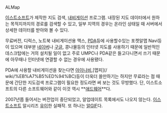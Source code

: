 ALMap

[이스트소프트](%EC%9D%B4%EC%8A%A4%ED%8A%B8%EC%86%8C%ED%94%84%ED%8A%B8.md)가 제작한 지도
검색, [내비게이션](%EB%82%B4%EB%B9%84%EA%B2%8C%EC%9D%B4%EC%85%98.md) 프로그램. 내장된 지도
데이터에서 원하는 목적지까지의 경로를 검색할 수 있고, 일부 지역의 경우는 온라인 상태일 때 서버에서 상세한 데이터를 받아와 볼 수 있다.

무료버전, 디럭스, 노트북 내비게이션용 맥스, [PDA](PDA.md)등에 사용할수있는 포켓알맵 Navi등이 있으며 대부분
[네이버](%EB%84%A4%EC%9D%B4%EB%B2%84.md)나 [구글](%EA%B5%AC%EA%B8%80.md),
콩나물등의 인터넷 지도를 사용하기 때문에 일반적인 데스크탑에는 거의 설치될 일이 없고 주로 UMPC나 PDA같은 들고다니면서 쓰기 때문에
아무때나 인터넷에 연결할 수 없는 경우에 사용됐다.

PDA에 사용할 내비게이션을 찾는다면 [아이나비](%EC%95%84%EC%9D%B4%EB%82%98%EB%B9%84.md),[맵피](/
wiki/%EB%A7%B5%ED%94%BC)등이 더욱더 쓸만하기는 하지만 무료라는 점 때문에 간단한 지도검색 프로그램이 필요한 정도라면 써
보는 것도 무방했다. 단, 이스트소프트의 다른 소프트웨어와 같이 이것 역시
**[애드웨어](%EC%95%A0%EB%93%9C%EC%9B%A8%EC%96%B4.md)**다.

2007년쯤 들어서는 버전업이 중단되었고, 알업데이트 목록에서도 나오지 않는다.
[이스트소프트](%EC%9D%B4%EC%8A%A4%ED%8A%B8%EC%86%8C%ED%94%84%ED%8A%B8.md) 알시리즈
[유이](%EC%9C%A0%EC%9D%B4.md)한 실패작. 또 하나는 [알GIF](%EC%95%8CGIF.md)다.

